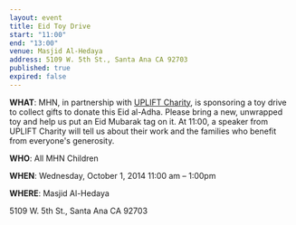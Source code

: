 ```yaml
---
layout: event
title: Eid Toy Drive
start: "11:00"
end: "13:00"
venue: Masjid Al-Hedaya
address: 5109 W. 5th St., Santa Ana CA 92703
published: true
expired: false
---
```

**WHAT**:
MHN, in partnership with [UPLIFT Charity](http://www.upliftcharity.org), is sponsoring a toy drive to collect gifts to donate this Eid al-Adha.  Please bring a new, unwrapped toy and help us put an Eid Mubarak tag on it.  At 11:00, a speaker from UPLIFT Charity will tell us about their work and the families who benefit from everyone's generosity.
 
**WHO**:
All MHN Children
 
**WHEN**:
Wednesday, October 1, 2014
11:00 am – 1:00pm
 
**WHERE**:
Masjid Al-Hedaya

5109 W. 5th St., Santa Ana CA 92703
